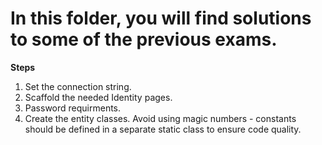 # In this folder, you will find solutions to some of the previous exams.

**Steps**

1. Set the connection string.
2. Scaffold the needed Identity pages.
3. Password requirments.
4. Create the entity classes. Avoid using magic numbers - constants should be defined in a separate static class to ensure code quality.